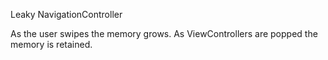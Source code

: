 Leaky NavigationController

As the user swipes the memory grows. As ViewControllers are popped the memory is retained.
